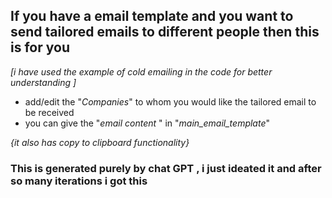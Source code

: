 
## If you have a email template and you want to send tailored emails to different people then this is for you 

*[i have used the example of cold emailing in the code for better understanding ]* 

- add/edit the "*Companies*" to whom you would like the tailored email to be received 
- you can give the "*email content* " in "*main_email_template*"

*{it also has copy to clipboard functionality}*

### This is generated purely by chat GPT , i just ideated it and after so many iterations i got this 